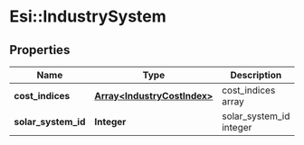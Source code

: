 # Esi::IndustrySystem

## Properties
Name | Type | Description | Notes
------------ | ------------- | ------------- | -------------
**cost_indices** | [**Array&lt;IndustryCostIndex&gt;**](IndustryCostIndex.md) | cost_indices array | 
**solar_system_id** | **Integer** | solar_system_id integer | 


